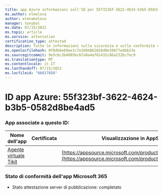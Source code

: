```yaml
---
title: app Azure informazioni sull'ID per 55f323bf-3622-4624-b3b5-0582d8be4ad5
ms.author: elmalova
author: elenamalova
manager: tonybal
ms.date: 07/15/2022
ms.topic: article
ms.service: attestation
certification_type: attested
description: Tutte le informazioni sulla sicurezza e sulla conformità disponibili per 55f323bf-3622-4624-b3b5-0582d8be4ad5.
ms.openlocfilehash: 0f8db6e69ee1c7e3d94862826d0e39bf7e4bb23e
ms.sourcegitcommit: 9e5c6c3b4885bc6fa0a4af61432c86a232bc7ec9
ms.translationtype: MT
ms.contentlocale: it-IT
ms.lasthandoff: 07/15/2022
ms.locfileid: "66817858"
---
```

# <a name="azure-app-id-55f323bf-3622-4624-b3b5-0582d8be4ad5"></a>ID app Azure: 55f323bf-3622-4624-b3b5-0582d8be4ad5


### <a name="apps-associated-with-this-id"></a>App associate a questo ID:
| **Nome dell'app** | **Certificata** | **Visualizzazione in AppSource** |
|--------------|---------------|-----------------------|
| [Agente virtuale Tikit](../forward/WA200004288.md) |  | [https://appsource.microsoft.com/product/office/WA200004288](https://appsource.microsoft.com/product/office/WA200004288) |

### <a name="microsoft-365-app-compliance-status"></a>Stato di conformità dell'app Microsoft 365
- Stato attestazione server di pubblicazione: completato
